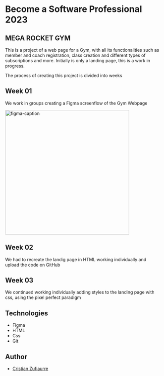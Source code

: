 # Become a Software Professional 2023
## MEGA ROCKET GYM
This is a project of a web page for a Gym, with all its functionalities such as member and coach registration, class creation and different types of subscriptions and more. Initially is only a landing page, this is a work in progress.

The process of creating this project is divided into weeks

## Week 01

We work in groups creating a Figma screenflow of the Gym Webpage


<img width="400" alt="figma-caption" src="https://user-images.githubusercontent.com/62515196/228382328-5a3430fd-73c8-4497-9686-76d2a2e8bbda.png">

## Week 02

We had to recreate the landig page in HTML working individually and upload the code on GitHub

## Week 03
We continued working individually adding styles to the landing page with css, using the pixel perfect paradigm

## Technologies
- Figma
- HTML
- Css
- Git

## Author
- [Cristian Zufiaurre](https://github.com/Bigzufi)